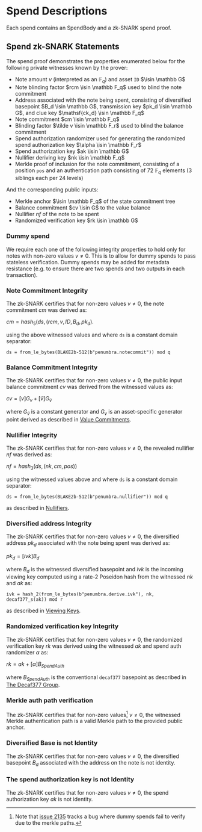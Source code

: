 # Spend Descriptions

Each spend contains an SpendBody and a zk-SNARK spend proof.

## Spend zk-SNARK Statements

The spend proof demonstrates the properties enumerated below for the following private witnesses known by the prover:

* Note amount $v$ (interpreted as an $\mathbb F_q$) and asset `ID` $\isin \mathbb G$
* Note blinding factor $rcm \isin \mathbb F_q$ used to blind the note commitment
* Address associated with the note being spent, consisting of diversified basepoint $B_d \isin \mathbb G$, 
transmission key $pk_d \isin \mathbb G$, and clue key $\mathsf{ck_d} \isin \mathbb F_q$
* Note commitment $cm \isin \mathbb F_q$
* Blinding factor $\tilde v \isin \mathbb F_r$ used to blind the balance commitment
* Spend authorization randomizer used for generating the randomized spend authorization key $\alpha \isin \mathbb F_r$
* Spend authorization key $ak \isin \mathbb G$
* Nullifier deriving key $nk \isin \mathbb F_q$
* Merkle proof of inclusion for the note commitment, consisting of a position `pos` and an authentication path consisting of 72 $\mathbb F_q$ elements (3 siblings each per 24 levels)

And the corresponding public inputs:

* Merkle anchor $\isin \mathbb F_q$ of the state commitment tree
* Balance commitment $cv \isin G$ to the value balance
* Nullifier $nf$ of the note to be spent
* Randomized verification key $rk \isin \mathbb G$

### Dummy spend

We require each one of the following integrity properties to hold only for notes with non-zero values $v \ne 0$. This is to allow for dummy spends to pass stateless verification. Dummy spends may be added for metadata resistance (e.g. to ensure there are two spends and two outputs in each transaction).

### Note Commitment Integrity

The zk-SNARK certifies that for non-zero values $v \ne 0$, the note commitment $cm$ was derived as:

$cm = hash_5(ds, (rcm, v, ID, B_d, pk_d)$.

using the above witnessed values and where `ds` is a constant domain separator:

`ds = from_le_bytes(BLAKE2b-512(b"penumbra.notecommit")) mod q`

### Balance Commitment Integrity

The zk-SNARK certifies that for non-zero values $v \ne 0$, the public input balance commitment $cv$ was derived from the witnessed values as:

$cv = [v] G_v + [\tilde v] G_{\tilde v}$

where $G_{\tilde v}$ is a constant generator and $G_v$ is an asset-specific generator point derived as described in [Value Commitments](../value_commitments.md).  

### Nullifier Integrity

The zk-SNARK certifies that for non-zero values $v \ne 0$, the
revealed nullifier $nf$ was derived as:

$nf = hash_3(ds, (nk, cm, pos))$

using the witnessed values above and where `ds` is a constant domain separator:

`ds = from_le_bytes(BLAKE2b-512(b"penumbra.nullifier")) mod q
`

as described in [Nullifiers](../notes/nullifiers.md).

### Diversified address Integrity

The zk-SNARK certifies that for non-zero values $v \ne 0$, the diversified address $pk_d$ associated with the note being spent was derived as:

$pk_d ​= [ivk] B_d$

where $B_d$ is the witnessed diversified basepoint and $ivk$ is the incoming viewing key computed using a rate-2 Poseidon hash from the witnessed $nk$ and $ak$ as:

`ivk = hash_2(from_le_bytes(b"penumbra.derive.ivk"), nk, decaf377_s(ak)) mod r`

as described in [Viewing Keys](../addresses_keys/viewing_keys.md).

### Randomized verification key Integrity

The zk-SNARK certifies that for non-zero values $v \ne 0$, the randomized verification key $rk$ was derived using the witnessed $ak$ and spend auth randomizer $\alpha$ as:

$rk = ak + [\alpha]B_{SpendAuth}$

where $B_{SpendAuth}$ is the conventional `decaf377` basepoint as described in [The Decaf377 Group](../../crypto/decaf377.md).

### Merkle auth path verification

The zk-SNARK certifies that for non-zero values[^1] $v \ne 0$, the witnessed Merkle authentication path is a valid Merkle path to the provided public anchor.

### Diversified Base is not Identity

The zk-SNARK certifies that for non-zero values $v \ne 0$, the diversified basepoint $B_d$ associated with the address on the note is not identity.

### The spend authorization key is not Identity

The zk-SNARK certifies that for non-zero values $v \ne 0$, the spend authorization key $ak$ is not identity.

[^1]: Note that [issue 2135](https://github.com/penumbra-zone/penumbra/issues/2135) tracks a bug where dummy spends fail to verify due to the merkle paths.
